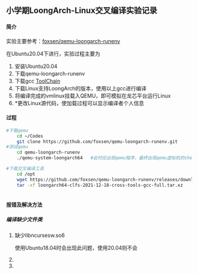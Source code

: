 ## 小学期LoongArch-Linux交叉编译实验记录

#### 简介

实验主要参考：[foxsen/qemu-loongarch-runenv](https://github.com/foxsen/qemu-loongarch-runenv)

在Ubuntu20.04下进行，实验过程主要为

1. 安装Ubuntu20.04
2. 下载qemu-loongarch-runenv
3. 下载gcc [ToolChain](https://github.com/foxsen/qemu-loongarch-runenv/releases/download/toolchain/loongarch64-clfs-2021-12-18-cross-tools-gcc-full.tar.xz)
4. 下载Linux支持LoongArch的版本，使用以上gcc进行编译
5. 将编译完成的vmlinux挂载入QEMU，即可模拟在龙芯平台运行Linux
6. *更改Linux源代码，使加载过程可以显示编译者个人信息

#### 过程

```sh
#下载qemu
	cd ~/Codes
	git clone https://github.com/foxsen/qemu-loongarch-runenv.git
#测试qemu
	cd qemu-loongarch-runenv
	./qemu-system-loongarch64	#此时应出现qemu程序，最终出现qemu虚拟机的shell输入框，可模拟正常linux交互

#下载交叉编译工具
	cd /opt
	wget https://github.com/foxsen/qemu-loongarch-runenv/releases/download/toolchain/loongarch64-clfs-2021-12-18-cross-tools-gcc-full.tar.xz
	tar -xf loongarch64-clfs-2021-12-18-cross-tools-gcc-full.tar.xz
	
```



#### 报错及解决方法

##### 编译缺少文件类

1. 缺少libncursesw.so6

   使用Ubuntu18.04时会出现此问题，使用20.04则不会

2. 

3. 